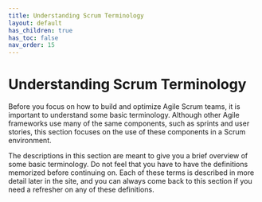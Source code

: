 ```yaml
---
title: Understanding Scrum Terminology
layout: default
has_children: true
has_toc: false
nav_order: 15
---
```


# Understanding Scrum Terminology

Before you focus on how to build and optimize Agile Scrum teams, it is important to understand some basic terminology. 
Although other Agile frameworks use many of the same components, such as sprints and user stories, this section focuses on the use of these components 
in a Scrum environment.

The descriptions in this section are meant to give you a brief overview of some basic terminology. Do not feel that you have to have the definitions 
memorized before continuing on. Each of these terms is described in more detail later in the site, and you can always come back to this section if 
you need a refresher on any of these definitions.
